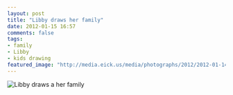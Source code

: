 ```yaml
---
layout: post
title: "Libby draws her family"
date: 2012-01-15 16:57
comments: false
tags: 
- family
- Libby
- kids drawing
featured_image: "http://media.eick.us/media/photographs/2012/2012-01-14/2012-01-14-at-18.33.20.jpg"
---
```

![Libby draws a her family](http://media.eick.us/media/photographs/2012/2012-01-14/2012-01-14-at-18.33.20.jpg)

